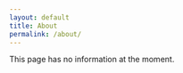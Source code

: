 ```yaml
---
layout: default
title: About
permalink: /about/
---
```


This page has no information at the moment.
